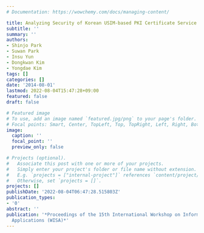 ```yaml
---
# Documentation: https://wowchemy.com/docs/managing-content/

title: Analyzing Security of Korean USIM-based PKI Certificate Service
subtitle: ''
summary: ''
authors:
- Shinjo Park
- Suwan Park
- Insu Yun
- Dongkwan Kim
- Yongdae Kim
tags: []
categories: []
date: '2014-08-01'
lastmod: 2022-08-04T15:47:28+09:00
featured: false
draft: false

# Featured image
# To use, add an image named `featured.jpg/png` to your page's folder.
# Focal points: Smart, Center, TopLeft, Top, TopRight, Left, Right, BottomLeft, Bottom, BottomRight.
image:
  caption: ''
  focal_point: ''
  preview_only: false

# Projects (optional).
#   Associate this post with one or more of your projects.
#   Simply enter your project's folder or file name without extension.
#   E.g. `projects = ["internal-project"]` references `content/project/deep-learning/index.md`.
#   Otherwise, set `projects = []`.
projects: []
publishDate: '2022-08-04T06:47:28.515803Z'
publication_types:
- '0'
abstract: ''
publication: '*Proceedings of the 15th International Workshop on Information Security
  Applications (WISA)*'
---
```

